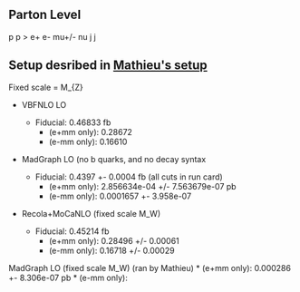 Parton Level
-------------------------------------------------------
p p > e+ e- mu+/- nu j j

Setup desribed in [Mathieu's setup](Mathieu/set_up.txt)
-------------------------------------------------------
Fixed scale = M_{Z}

* VBFNLO LO
    * Fiducial: 0.46833 fb
        * (e+mm only): 0.28672 
        * (e-mm only): 0.16610

* MadGraph LO (no b quarks,  and no decay syntax
    * Fiducial: 0.4397 +- 0.0004 fb (all cuts in run card)
        * (e+mm only): 2.856634e-04 +/- 7.563679e-07 pb
        * (e-mm only): 0.0001657 +- 3.958e-07

* Recola+MoCaNLO (fixed scale M_W)
    * Fiducial: 0.45214 fb
        * (e+mm only): 0.28496 +/- 0.00061
        * (e-mm only): 0.16718 +/- 0.00029
        
MadGraph LO (fixed scale M_W) (ran by Mathieu)
        * (e+mm only): 0.000286 +- 8.306e-07 pb
        * (e-mm only): 

